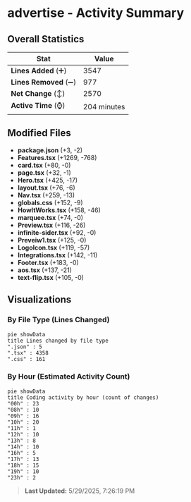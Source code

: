 # advertise - Activity Summary 

## Overall Statistics

| Stat                   | Value                                                             |
| ---------------------- | ----------------------------------------------------------------- |
| **Lines Added** (➕)   | 3547                                          |
| **Lines Removed** (➖) | 977                                        |
| **Net Change** (↕)    | 2570                |
| **Active Time** (⌚)   | 204 minutes |


## Modified Files
- **package.json** (+3, -2)
- **Features.tsx** (+1269, -768)
- **card.tsx** (+80, -0)
- **page.tsx** (+32, -1)
- **Hero.tsx** (+425, -17)
- **layout.tsx** (+76, -6)
- **Nav.tsx** (+259, -13)
- **globals.css** (+152, -9)
- **HowItWorks.tsx** (+158, -46)
- **marquee.tsx** (+74, -0)
- **Preview.tsx** (+116, -26)
- **infinite-sider.tsx** (+92, -0)
- **Preveiw1.tsx** (+125, -0)
- **LogoIcon.tsx** (+119, -57)
- **Integrations.tsx** (+142, -11)
- **Footer.tsx** (+183, -0)
- **aos.tsx** (+137, -21)
- **text-flip.tsx** (+105, -0)

## Visualizations

### By File Type (Lines Changed)

```mermaid
pie showData
title Lines changed by file type
".json" : 5
".tsx" : 4358
".css" : 161
```

### By Hour (Estimated Activity Count)

```mermaid
pie showData
title Coding activity by hour (count of changes)
"00h" : 23
"08h" : 10
"09h" : 16
"10h" : 20
"11h" : 1
"12h" : 10
"13h" : 8
"14h" : 10
"16h" : 5
"17h" : 13
"18h" : 15
"19h" : 10
"23h" : 2
```


> **Last Updated:** 5/29/2025, 7:26:19 PM